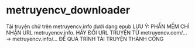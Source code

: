 # metruyencv_downloader
Tải truyện chữ trên metruyencv.info dưới dạng epub
LƯU Ý: PHẦN MỀM CHỈ NHẬN URL metruyencv.info. HÃY ĐỔI URL TRUYỆN TỪ metruyencv.com/... -> metruyencv.info/... ĐỂ QUÁ TRÌNH TẢI TRUYỆN THÀNH CÔNG 
